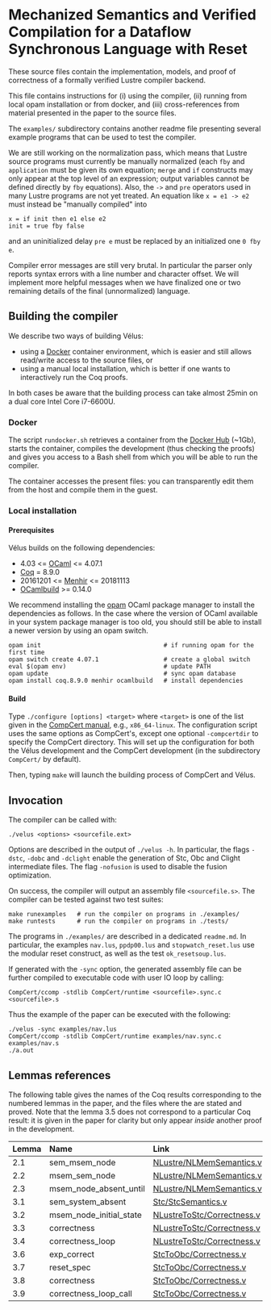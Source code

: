 # Mechanized Semantics and Verified Compilation for a Dataflow Synchronous Language with Reset

These source files contain the implementation, models, and proof of
correctness of a formally verified Lustre compiler backend.

This file contains instructions for (i) using the compiler, (ii) running
from local opam installation or from docker, and (iii) cross-references from
material presented in the paper to the source files.

The `examples/` subdirectory contains another readme file presenting several
example programs that can be used to test the compiler.

We are still working on the normalization pass, which means that Lustre
source programs must currently be manually normalized (each `fby` and
`application` must be given its own equation; `merge` and `if` constructs
may only appear at the top level of an expression; output variables cannot
be defined directly by `fby` equations). Also, the `->` and `pre` operators
used in many Lustre programs are not yet treated. An equation like
`x = e1 -> e2` must instead be "manually compiled" into
```
x = if init then e1 else e2
init = true fby false
```

and an uninitialized delay `pre e` must be replaced by an initialized one
`0 fby e`.

Compiler error messages are still very brutal. In particular the parser only
reports syntax errors with a line number and character offset. We will
implement more helpful messages when we have finalized one or two remaining
details of the final (unnormalized) language.


## Building the compiler

We describe two ways of building Vélus:
* using a [Docker] container environment, which is easier and still allows
  read/write access to the source files, or
* using a manual local installation, which is better if one wants to
  interactively run the Coq proofs.

In both cases be aware that the building process can take almost 25min on a dual
core Intel Core i7-6600U.

### Docker

The script `rundocker.sh` retrieves a container from the [Docker Hub] (~1Gb),
starts the container, compiles the development (thus checking the proofs) and
gives you access to a Bash shell from which you will be able to run the
compiler.

The container accesses the present files: you can transparently edit them
from the host and compile them in the guest.

### Local installation

#### Prerequisites

Vélus builds on the following dependencies:

* 4.03 <= [OCaml] <= 4.07.1
* [Coq] = 8.9.0
* 20161201 <= [Menhir] <= 20181113
* [OCamlbuild] >= 0.14.0

We recommend installing the [opam] OCaml package manager to install the
dependencies as follows.
In the case where the version of OCaml available in your system package manager
is too old, you should still be able to install a newer version by using an opam
switch.
```
opam init                                  # if running opam for the first time
opam switch create 4.07.1                  # create a global switch
eval $(opam env)                           # update PATH
opam update                                # sync opam database
opam install coq.8.9.0 menhir ocamlbuild   # install dependencies
```

#### Build

Type `./configure [options] <target>` where `<target>` is one of the list given
in the [CompCert manual](http://compcert.inria.fr/man/manual002.html#sec21),
e.g., `x86_64-linux`.
The configuration script uses the same options as CompCert's, except one
optional `-compcertdir` to specify the CompCert directory.
This will set up the configuration for both the Vélus development and the
CompCert development (in the subdirectory `CompCert/` by default).

Then, typing `make` will launch the building process of CompCert and Vélus.


## Invocation

The compiler can be called with:

`./velus <options> <sourcefile.ext>`

Options are described in the output of `./velus -h`.
In particular, the flags `-dstc`, `-dobc` and `-dclight` enable the generation
of Stc, Obc and Clight intermediate files.
The flag `-nofusion` is used to disable the fusion optimization.

On success, the compiler will output an assembly file `<sourcefile.s>`.
The compiler can be tested against two test suites:
```
make runexamples   # run the compiler on programs in ./examples/
make runtests      # run the compiler on programs in ./tests/
```
The programs in `./examples/` are described in a dedicated `readme.md`.
In particular, the examples `nav.lus`, `ppdp00.lus` and `stopwatch_reset.lus`
use the modular reset construct, as well as the test `ok_resetsoup.lus`.

If generated with the `-sync` option, the generated assembly file can be further
compiled to executable code with user IO loop by calling:

`CompCert/ccomp -stdlib CompCert/runtime <sourcefile>.sync.c <sourcefile>.s`

Thus the example of the paper can be executed with the following:
```
./velus -sync examples/nav.lus
CompCert/ccomp -stdlib CompCert/runtime examples/nav.sync.c examples/nav.s
./a.out
```

## Lemmas references

The following table gives the names of the Coq results corresponding to the
numbered lemmas in the paper, and the files where the are stated and proved.
Note that the lemma 3.5 does not correspond to a particular Coq result: it is
given in the paper for clarity but only appear _inside_ another proof in the
development.

| Lemma   | Name                    | Link                                                         |
| :------ | :-----------------------| :----------------------------------------------------------- |
| 2.1     | sem_msem_node           | [NLustre/NLMemSemantics.v](src/NLustre/NLMemSemantics.v)     |
| 2.2     | msem_sem_node           | [NLustre/NLMemSemantics.v](src/NLustre/NLMemSemantics.v)     |
| 2.3     | msem_node_absent_until  | [NLustre/NLMemSemantics.v](src/NLustre/NLMemSemantics.v)     |
| 3.1     | sem_system_absent       | [Stc/StcSemantics.v](src/Stc/StcSemantics.v)             |
| 3.2     | msem_node_initial_state | [NLustreToStc/Correctness.v](src/NLustreToStc/Correctness.v) |
| 3.3     | correctness             | [NLustreToStc/Correctness.v](src/NLustreToStc/Correctness.v) |
| 3.4     | correctness_loop        | [NLustreToStc/Correctness.v](src/NLustreToStc/Correctness.v) |
| 3.6     | exp_correct             | [StcToObc/Correctness.v](src/StcToObc/Correctness.v)         |
| 3.7     | reset_spec              | [StcToObc/Correctness.v](src/StcToObc/Correctness.v)         |
| 3.8     | correctness             | [StcToObc/Correctness.v](src/StcToObc/Correctness.v)         |
| 3.9     | correctness_loop_call   | [StcToObc/Correctness.v](src/StcToObc/Correctness.v)         |


[Ocaml]: http://ocaml.org/
[Coq]: https://coq.inria.fr/
[opam]: https://opam.ocaml.org/
[Menhir]: http://gallium.inria.fr/~fpottier/menhir/
[OCamlbuild]: https://github.com/ocaml/ocamlbuild/
[Docker]: https://www.docker.com/
[Docker Hub]: https://hub.docker.com/
